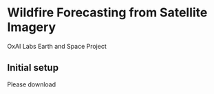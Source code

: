 # Wildfire Forecasting from Satellite Imagery
OxAI Labs Earth and Space Project

## Initial setup
Please download 